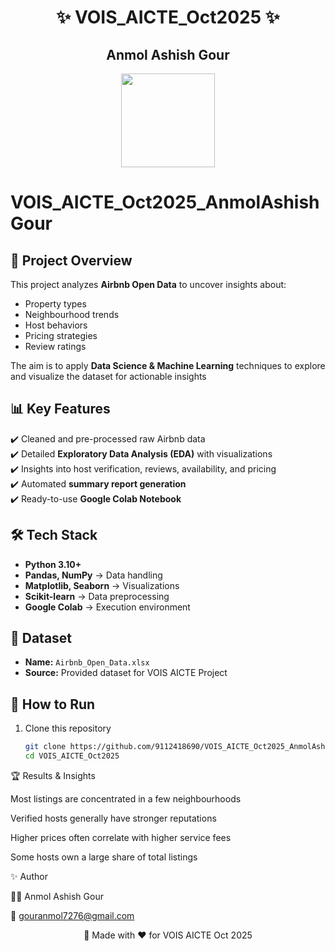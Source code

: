 <h1 align="center">✨ VOIS_AICTE_Oct2025 ✨</h1>
<h2 align="center">Anmol Ashish Gour</h2>

<p align="center">
  <img src="https://upload.wikimedia.org/wikipedia/commons/6/69/Airbnb_Logo_Bélo.svg" width="150"/>
</p>

# VOIS_AICTE_Oct2025_AnmolAshishGour 

## 🌟 Project Overview  
This project analyzes **Airbnb Open Data** to uncover insights about:  
- Property types  
- Neighbourhood trends  
- Host behaviors  
- Pricing strategies  
- Review ratings  

The aim is to apply **Data Science & Machine Learning** techniques to explore and visualize the dataset for actionable insights

## 📊 Key Features  
✔️ Cleaned and pre-processed raw Airbnb data  
✔️ Detailed **Exploratory Data Analysis (EDA)** with visualizations  
✔️ Insights into host verification, reviews, availability, and pricing  
✔️ Automated **summary report generation**  
✔️ Ready-to-use **Google Colab Notebook**  

## 🛠️ Tech Stack  
- **Python 3.10+**  
- **Pandas, NumPy** → Data handling  
- **Matplotlib, Seaborn** → Visualizations  
- **Scikit-learn** → Data preprocessing  
- **Google Colab** → Execution environment  

## 📂 Dataset  
- **Name:** `Airbnb_Open_Data.xlsx`  
- **Source:** Provided dataset for VOIS AICTE Project

## 🚀 How to Run  

1. Clone this repository  
   ```bash
   git clone https://github.com/9112418690/VOIS_AICTE_Oct2025_AnmolAshishGour.git
   cd VOIS_AICTE_Oct2025

🏆 Results & Insights

Most listings are concentrated in a few neighbourhoods

Verified hosts generally have stronger reputations

Higher prices often correlate with higher service fees

Some hosts own a large share of total listings

✨ Author

👨‍💻 Anmol Ashish Gour

📧 gouranmol7276@gmail.com



<p align="center">🚀 Made with ❤️ for VOIS AICTE Oct 2025</p> 
